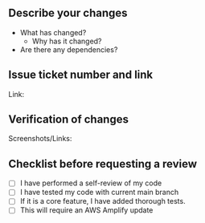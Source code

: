 ## Describe your changes

- What has changed?
    - Why has it changed?
- Are there any dependencies?

## Issue ticket number and link

Link:

## Verification of changes

Screenshots/Links:

## Checklist before requesting a review

- [ ] I have performed a self-review of my code
- [ ] I have tested my code with current main branch
- [ ] If it is a core feature, I have added thorough tests.
- [ ] This will require an AWS Amplify update

